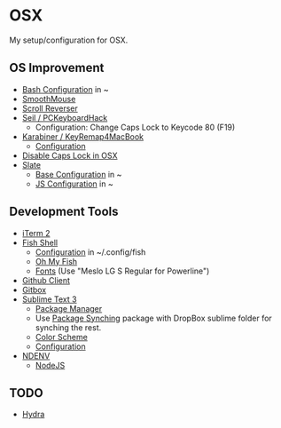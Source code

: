 # OSX
My setup/configuration for OSX.

## OS Improvement
* [Bash Configuration](https://github.com/olegbl/OSX/blob/master/.profile) in ~
* [SmoothMouse](http://smoothmouse.com)
* [Scroll Reverser](http://pilotmoon.com/scrollreverser)
* [Seil / PCKeyboardHack](https://pqrs.org/macosx/keyremap4macbook/seil.html)
  * Configuration: Change Caps Lock to Keycode 80 (F19)
* [Karabiner / KeyRemap4MacBook](https://pqrs.org/macosx/keyremap4macbook)
  * [Configuration](https://github.com/olegbl/OSX/blob/master/private.xml)
* [Disable Caps Lock in OSX](http://www.drbunsen.org/remapping-caps-lock/)
* [Slate](https://github.com/jigish/slate)
  * [Base Configuration](https://github.com/olegbl/OSX/blob/master/.slate) in ~
  * [JS Configuration](https://github.com/olegbl/OSX/blob/master/.slate.js) in ~

## Development Tools
* [iTerm 2](http://www.iterm2.com)
* [Fish Shell](http://fishshell.com)
  * [Configuration](https://github.com/olegbl/OSX/blob/master/config.fish) in ~/.config/fish
  * [Oh My Fish](https://github.com/oh-my-fish)
  * [Fonts](https://github.com/Lokaltog/powerline-fonts) (Use "Meslo LG S Regular for Powerline")
* [Github Client](https://mac.github.com)
* [Gitbox](http://gitboxapp.com)
* [Sublime Text 3](http://www.sublimetext.com/3)
  * [Package Manager](https://sublime.wbond.net/installation)
  * Use [Package Synching](https://sublime.wbond.net/packages/Package%20Syncing) package with DropBox sublime folder for synching the rest.
  * [Color Scheme](https://github.com/olegbl/OSX/blob/master/Flatland%20Monokai%20Custom.tmTheme)
  * [Configuration](https://github.com/olegbl/OSX/blob/master/Preferences.sublime-settings)
* [NDENV](https://github.com/riywo/ndenv)
  * [NodeJS](http://nodejs.org)

## TODO
* [Hydra](https://github.com/sdegutis/hydra)
